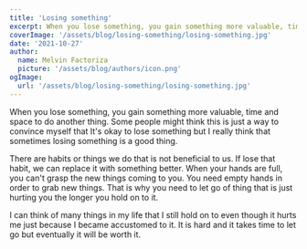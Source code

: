 ```yaml
---
title: 'Losing something'
excerpt: When you lose something, you gain something more valuable, time and space to do another thing. 
coverImage: '/assets/blog/losing-something/losing-something.jpg'
date: '2021-10-27'
author:
  name: Melvin Factoriza
  picture: '/assets/blog/authors/icon.png'
ogImage:
  url: '/assets/blog/losing-something/losing-something.jpg'
---
```

When you lose something, you gain something more valuable, time and space to do another thing. Some people might think this is just a way to convince myself that It's okay to lose something but I really think that sometimes losing something is a good thing.

There are habits or things we do that is not beneficial to us. If lose that habit, we can replace it with something better. When your hands are full, you can't grasp the new things coming to you. You need empty hands in order to grab new things. That is why you need to let go of thing that is just hurting you the longer you hold on to it. 

I can think of many things in my life that I still hold on to even though it hurts me just because I became accustomed to it. It is hard and it takes time to let go but eventually it will be worth it. 


